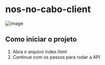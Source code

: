 # nos-no-cabo-client
![image](https://github.com/user-attachments/assets/d7926117-a9c3-45c6-af74-476434676089)

## Como iniciar o projeto
1. Abra o arquivo index.html
2. Continue com os passos para rodar a API
